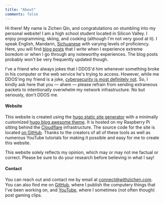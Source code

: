 ```yaml
---
title: "About"
comments: false
---
```


Hi there! My name is Zichen Qin, and congratulations on stumbling into my personal website! I am a high school student located in Silicon Valley. I enjoy programming, skiing, and cooking (although I'm not very good at it). I speak English, Mandarin, [Sichuanese](https://en.wikipedia.org/wiki/Sichuanese_dialects) with varying levels of proficiency. Here, you will find [blog posts](https://blog.withzichen.com/blog/) that I write when I experience extreme boredom or when I go through any noteworthy experiences. The blog posts probably won't be very frequently updated though.

I've a friend who always jokes that I DDOS'd him whenever something broke in his computer or the web service he's trying to access. However, while me DDOS'ing my friend is a joke, [cybersecurity is most definitely not](https://blog.cloudflare.com/ddos-threat-report-for-2024-q4/). So, I kindly ask here that you — ahem — please refrain from sending extraneous packets to intentionally overwhelm my network infrastructure. No but seriously, don't DDOS me. 

#### Website

This website is created using the [hugo static site generator](https://gohugo.io/) with a minimally customized [hugo blog awesome theme](https://github.com/hugo-sid/hugo-blog-awesome). It is hosted on my Raspberry Pi sitting behind the [Cloudflare](https://www.cloudflare.com/) infrastructure. The source code for the site is located [on GitHub](https://github.com/somedude72/blog-site). Thanks to the creators of all of these tools as well as numerous YouTube tutorials for making it possible and easy for me to create this website.

This website solely reflects my opinion, which may or may not me factual or correct. Please be sure to do your research before believing in what I say! 

#### Contact

You can reach out and contact me by email at [connect@withzichen.com](mailto:connect@withzichen.com). You can also find me on [GitHub](https://github.com/somedude72), where I publish the computery things that I've been working on, and [YouTube](https://youtube.com/@somedude_72), where I sometimes (not often though) post gaming clips. 
